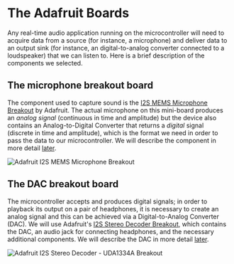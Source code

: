# The Adafruit Boards

Any real-time audio application running on the microcontroller will need to acquire data from a source \(for instance, a microphone\) and deliver data to an output sink \(for instance, an digital-to-analog converter connected to a loudspeaker\) that we can listen to. Here is a brief description of the components we selected.

## The microphone breakout board <a id="microphone"></a>

The component used to capture sound is the [I2S MEMS Microphone Breakout](https://learn.adafruit.com/adafruit-i2s-mems-microphone-breakout/overview) by Adafruit. The actual microphone on this mini-board produces an _analog signal_ \(continuous in time and amplitude\) but the device also contains an Analog-to-Digital Converter that returns a _digital_ signal \(discrete in time and amplitude\), which is the format we need in order to pass the data to our microcontroller. We will describe the component in more detail [later](microphone.md).

![Adafruit I2S MEMS Microphone Breakout](../.gitbook/assets/sensors_3421_quarter_orig.jpg)

## The DAC breakout board <a id="dac_jack"></a>

The microcontroller accepts and produces digital signals; in order to playback its output on a pair of headphones, it is necessary to create an analog signal and this can be achieved via a Digital-to-Analog Converter \(DAC\). We will use Adafruit's [I2S Stereo Decoder Breakout](https://learn.adafruit.com/adafruit-i2s-stereo-decoder-uda1334a/overview), which contains the DAC, an audio jack for connecting headphones, and the necessary additional components. We will describe the DAC in more detail [later](dac.md).

![Adafruit I2S Stereo Decoder - UDA1334A Breakout](../.gitbook/assets/adafruit_products_3678_top_orig.jpg)

